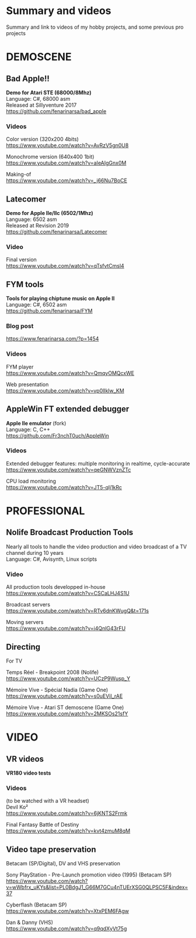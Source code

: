 # Summary and videos
Summary and link to videos of my hobby projects, and some previous pro projects

# DEMOSCENE

## Bad Apple!!
**Demo for Atari STE (68000/8Mhz)**  
Language: C#, 68000 asm  
Released at Sillyventure 2017  
https://github.com/fenarinarsa/bad_apple

### Videos

Color version (320x200 4bits)  
https://www.youtube.com/watch?v=AvRzV5gn0U8

Monochrome version (640x400 1bit)  
https://www.youtube.com/watch?v=aIeAIgGnx0M

Making-of  
https://www.youtube.com/watch?v=_j66Nu7BoCE

## Latecomer
**Demo for Apple IIe/IIc (6502/1Mhz)**  
Language: 6502 asm  
Released at Revision 2019  
https://github.com/fenarinarsa/Latecomer

### Video
Final version  
https://www.youtube.com/watch?v=qTsfvtCmsl4

## FYM tools
**Tools for playing chiptune music on Apple II**  
Language: C#, 6502 asm  
https://github.com/fenarinarsa/FYM

### Blog post
https://www.fenarinarsa.com/?p=1454

### Videos
FYM player  
https://www.youtube.com/watch?v=QmqyOMQcxWE

Web presentation  
https://www.youtube.com/watch?v=vp0lIklw_KM

## AppleWin FT extended debugger
**Apple IIe emulator** (fork)  
Language: C, C++  
https://github.com/Fr3nchT0uch/AppleWin

### Videos
Extended debugger features: multiple monitoring in realtime, cycle-accurate  
https://www.youtube.com/watch?v=qeGNWVznZTc

CPU load monitoring  
https://www.youtube.com/watch?v=JT5-qlj1kRc

# PROFESSIONAL

## Nolife Broadcast Production Tools
Nearly all tools to handle the video production and video broadcast of a TV channel during 10 years  
Language: C#, Avisynth, Linux scripts  

### Video
All production tools developped in-house   
https://www.youtube.com/watch?v=CSCaLHJ4S1U

Broadcast servers  
https://www.youtube.com/watch?v=RTv6dnKWugQ&t=171s

Moving servers  
https://www.youtube.com/watch?v=i4QnlG43rFU

## Directing
For TV

Temps Réel - Breakpoint 2008 (Nolife)  
https://www.youtube.com/watch?v=UCzP9Wusp_Y

Mémoire Vive - Spécial Nadia (Game One)  
https://www.youtube.com/watch?v=s0uEViI_rAE

Mémoire Vive - Atari ST demoscene (Game One)  
https://www.youtube.com/watch?v=2MKSOs21sfY

# VIDEO

## VR videos
**VR180 video tests**

### Videos
(to be watched with a VR headset)  
Devil Ko²  
https://www.youtube.com/watch?v=6jKNTS2Frmk

Final Fantasy Battle of Destiny  
https://www.youtube.com/watch?v=kvt4zmuM8qM

## Video tape preservation
Betacam (SP/Digital), DV and VHS preservation

Sony PlayStation - Pre-Launch promotion video (1995) (Betacam SP)  
https://www.youtube.com/watch?v=wWbfrx_uKYs&list=PL0BdgJ1_G66M7GCu4nTUErXSG0QLPSC5F&index=37

Cyberflash (Betacam SP)  
https://www.youtube.com/watch?v=XtxPEM6FAgw

Dan & Danny (VHS)  
https://www.youtube.com/watch?v=q9qdXyVt75g


